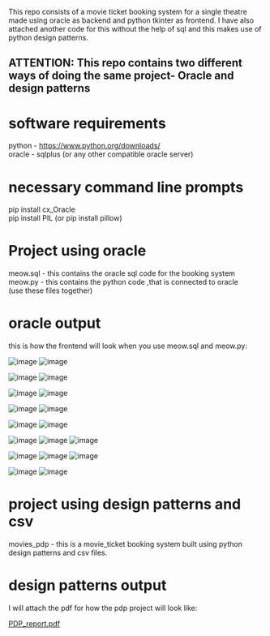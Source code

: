 This repo consists of a movie ticket booking system for a single theatre made using oracle as backend and python tkinter as frontend. I have also attached another code for this without the help of sql and this makes use of python design patterns.
## ATTENTION: This repo contains two different ways of doing the same project- Oracle and design patterns   

# software requirements 
python - https://www.python.org/downloads/  
oracle - sqlplus (or any other compatible oracle server)

# necessary command line prompts 

pip install cx_Oracle  
pip install PIL (or pip install pillow)

# Project using oracle 

meow.sql - this contains the oracle sql code for the booking system   
meow.py - this contains the python code ,that is connected to oracle  
(use these files together)


# oracle output
this is how the frontend will look when you use meow.sql and meow.py:
  
![image](https://github.com/user-attachments/assets/062ab9e8-7712-4b4c-a796-b1d9a750acd0)
![image](https://github.com/user-attachments/assets/c73d3ab1-48e6-4c52-9a2b-c58acecf6d03)


![image](https://github.com/user-attachments/assets/4a6c744b-7261-4b33-8ee5-356789e5a757)
![image](https://github.com/user-attachments/assets/3e9a0056-fb67-4dbf-80f1-892eecfe799f)

![image](https://github.com/user-attachments/assets/33a547a9-ad05-4485-930a-1c95afd41acb)
![image](https://github.com/user-attachments/assets/0ba0d2ff-8d2d-4321-a052-98709668b826)

![image](https://github.com/user-attachments/assets/6c967b6f-cea2-494f-bef2-8d3c9ff3684b)
![image](https://github.com/user-attachments/assets/e36c7978-456d-46ca-a66d-20237a63d9b6)

![image](https://github.com/user-attachments/assets/9c164a6c-8d37-4ae8-a705-3c05644e7824)
![image](https://github.com/user-attachments/assets/b8e62379-df4f-4cbc-b41e-56e577939470)


![image](https://github.com/user-attachments/assets/83d499b4-e090-48b8-b6c4-2b741499a458)
![image](https://github.com/user-attachments/assets/e5844dd3-27f9-4302-88a1-bfbeee1f5abf)
![image](https://github.com/user-attachments/assets/6ef44e62-96be-4b39-a51d-76495ce1d9e1)

![image](https://github.com/user-attachments/assets/696a8ea7-7d67-4d49-a5e0-e537828d7ff0)
![image](https://github.com/user-attachments/assets/15040c01-fb06-4eaa-bc90-977596a910be)
![image](https://github.com/user-attachments/assets/bcd91de6-6b3a-4287-925d-75c956beece3)


![image](https://github.com/user-attachments/assets/da3abcfd-3e1c-4178-b7e9-73b3644e14f3)
![image](https://github.com/user-attachments/assets/774223d8-905d-49f8-bd27-b60b4b69a7f4)



# project using design patterns and csv  
movies_pdp - this is a movie_ticket booking system built using python design patterns and csv files.  


# design patterns output  
I will attach the pdf for how the pdp project will look like:  

[PDP_report.pdf](https://github.com/user-attachments/files/18135379/PDP_report.pdf)

